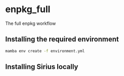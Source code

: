 # enpkg_full
The full enpkg workflow


## Installing the required environment

```bash
mamba env create -f environment.yml
```

## Installing Sirius locally

```bash
